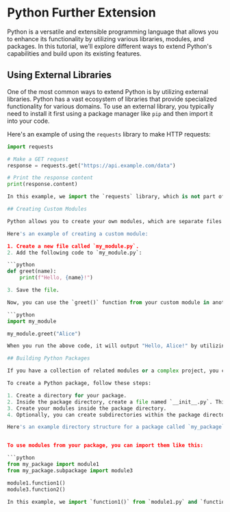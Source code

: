 # Python Further Extension

Python is a versatile and extensible programming language that allows you to enhance its functionality by utilizing various libraries, modules, and packages. In this tutorial, we'll explore different ways to extend Python's capabilities and build upon its existing features.

## Using External Libraries

One of the most common ways to extend Python is by utilizing external libraries. Python has a vast ecosystem of libraries that provide specialized functionality for various domains. To use an external library, you typically need to install it first using a package manager like `pip` and then import it into your code.

Here's an example of using the `requests` library to make HTTP requests:

```python
import requests

# Make a GET request
response = requests.get("https://api.example.com/data")

# Print the response content
print(response.content)

In this example, we import the `requests` library, which is not part of the Python standard library. We use the library to make a GET request to an API endpoint and retrieve the response content.

## Creating Custom Modules

Python allows you to create your own modules, which are separate files containing Python code that can be imported and used in other programs. Creating custom modules allows you to encapsulate reusable code and organize your projects effectively.

Here's an example of creating a custom module:

1. Create a new file called `my_module.py`.
2. Add the following code to `my_module.py`:

```python
def greet(name):
    print(f"Hello, {name}!")

3. Save the file.

Now, you can use the `greet()` function from your custom module in another Python script:

```python
import my_module

my_module.greet("Alice")

When you run the above code, it will output "Hello, Alice!" by utilizing the `greet()` function defined in the `my_module.py` file.

## Building Python Packages

If you have a collection of related modules or a complex project, you can organize them into a Python package. A package is a directory that contains multiple modules and can have a hierarchical structure. By creating a package, you can easily distribute and reuse your code.

To create a Python package, follow these steps:

1. Create a directory for your package.
2. Inside the package directory, create a file named `__init__.py`. This file can be empty or contain initialization code for the package.
3. Create your modules inside the package directory.
4. Optionally, you can create subdirectories within the package directory to further organize your modules.

Here's an example directory structure for a package called `my_package`:


To use modules from your package, you can import them like this:

```python
from my_package import module1
from my_package.subpackage import module3

module1.function1()
module3.function2()

In this example, we import `function1()` from `module1.py` and `function2()` from `module3.py`, which are part of the `my_package` package.




